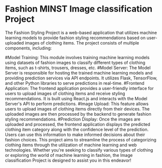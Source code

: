 # Fashion MINST Image classification Project

The Fashion Styling Project is a web-based application that utilizes machine learning models to provide fashion styling recommendations based on user-uploaded images of clothing items. The project consists of multiple components, including:

#Model Training:
This module involves training machine learning models using datasets of fashion images to classify different types of clothing items, such as t-shirts, trousers, dresses, etc.
#Model Server: 
The Model Server is responsible for hosting the trained machine learning models and providing prediction services via API endpoints. It utilizes Flask, TensorFlow, and other Python libraries to serve predictions in real-time.
#Frontend Application: 
The frontend application provides a user-friendly interface for users to upload images of clothing items and receive styling recommendations. It is built using React.js and interacts with the Model Server's API to perform predictions.
#Image Upload: 
This feature allows users to upload images of clothing items directly from their devices. The uploaded images are then processed by the backend to generate fashion styling recommendations.
#Prediction Display:
Once the images are uploaded and processed, the frontend application displays the predicted clothing item category along with the confidence level of the prediction. Users can use this information to make informed decisions about their fashion choices.
This project aims to streamline the process of categorizing clothing items through the utilization of machine learning and web technologies. Whether you're seeking to classify various types of clothing or exploring the world of machine learning in fashion, the Image classification Project is designed to assist you in this endeavor!

